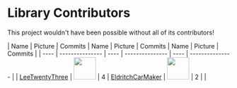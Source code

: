 # Library Contributors
This project wouldn't have been possible without all of its contributors!

| Name | Picture | Commits | Name | Picture | Commits | Name | Picture | Commits |
| ---- | --------------- | ---- | --------------- | ---- | --------------- |
| [LeeTwentyThree](https://github.com/LeeTwentyThree) | <img src="https://github.com/https://avatars.githubusercontent.com/u/31892011?v=4" width="50"> | 4 | [EldritchCarMaker](https://github.com/EldritchCarMaker) | <img src="https://github.com/https://avatars.githubusercontent.com/u/97289845?v=4" width="50"> | 2 |
|
